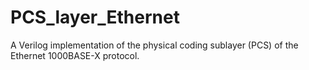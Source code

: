 # PCS_layer_Ethernet
A Verilog implementation of the physical coding sublayer (PCS) of the Ethernet 1000BASE-X protocol. 
